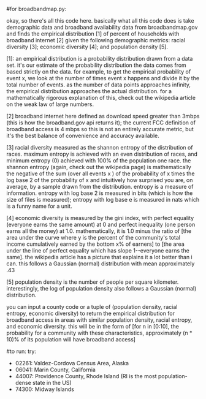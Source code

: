 #for broadbandmap.py:

okay, so there's all this code here. basically what all this code does is take demographic data and broadband availability data from broadbandmap.gov and finds the empirical distribution [1] of percent of households with broadband internet [2] given the following demographic metrics: racial diversity [3]; economic diversity [4]; and population density [5]. 

[1]: an empirical distribution is a probability distribution drawn from a data set. it's our estimate of the probability distribution the data comes from based strictly on the data.  for example, to get the empirical probability of event x, we look at the number of times event x happens and divide it by the total number of events.  as the number of data points approaches infinity, the empirical distribution approaches the actual distribution. for a mathematically rigorous explanation of this, check out the wikipedia article on the weak law of large numbers. 

[2] broadband internet here defined as download speed greater than 3mbps (this is how the broadband.gov api returns it); the current FCC definition of broadband access is 4 mbps so this is not an entirely accurate metric, but it's the best balance of convenience and accuracy available.

[3] racial diversity measured as the shannon entropy of the distribution of races. maximum entropy is achieved with an even distribution of races, and minimum entropy (0) achieved with 100% of the population one race. the shannon entropy (again, check out the wikipedia page) is mathematically the negative of the sum (over all events x ) of the probability of x times the log base 2 of the probability of x and intuitively how surprised you are, on average, by a sample drawn from the distribution. entropy is a measure of information. entropy with log base 2 is measured in bits (which is how the size of files is measured); entropy with log base e is measured in nats which is a funny name for a unit.

[4] economic diversity is measured by the gini index, with perfect equality (everyone earns the same amount) at 0 and perfect inequality (one person earns all the money) at 1.0.  mathematically, it is 1.0 minus the ratio of [the area under the curve where y is the percent of the community's total income cumulatively earned by the bottom x% of earners] to [the area under the line of perfect equality which has slope 1--everyone earns the same].  the wikipedia article has a picture that explains it a lot better than i can. this follows a Gaussian (normal) distribution with mean approximately .43

[5] population density is the number of people per square kilometer. interestingly, the log of population density also follows a Gaussian (normal) distribution. 

you can input a county code or a tuple of (population density, racial entropy, economic diversity) to return the empirical distribution for broadband access in areas with similar population density, racial entropy, and economic diversity.
this will be in the form of [for n in [0:10], the probability for a community with these characteristics, approximately (n * 10)% of its population will have broadband access]

#to run:
try:

- 02261: Valdez-Cordova Census Area, Alaska
- 06041: Marin County, California
- 44007: Providence County, Rhode Island (RI is the most population-dense state in the US)
- 74300: Midway Islands
